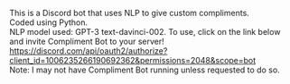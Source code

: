 This is a Discord bot that uses NLP to give custom compliments.  
Coded using Python.  
NLP model used: GPT-3 text-davinci-002.
To use, click on the link below and invite Compliment Bot to your server!
https://discord.com/api/oauth2/authorize?client_id=1006235266190692362&permissions=2048&scope=bot  
Note: I may not have Compliment Bot running unless requested to do so.
